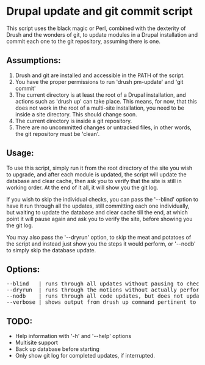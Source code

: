 Drupal update and git commit script
===================================

This script uses the black magic or Perl, combined with the dexterity of Drush
and the wonders of git, to update modules in a Drupal installation and commit
each one to the git repository, assuming there is one.


Assumptions:
------------
1. Drush and git are installed and accessible in the PATH of the script.
2. You have the proper permissions to run 'drush pm-update' and 'git commit'
3. The current directory is at least the root of a Drupal installation,
and actions such as 'drush up' can take place. This means, for now,
that this does not work in the root of a multi-site installation,
you need to be inside a site directory. This should change soon.
4. The current directory is inside a git repository.
5. There are no uncommitted changes or untracked files, in other words,
the git repository must be 'clean'.

Usage:
------
To use this script, simply run it from the root directory of the site
you wish to upgrade, and after each module is updated, the script will
update the database and clear cache, then ask you to verify that the site
is still in working order. At the end of it all, it will show you the git log.

If you wish to skip the individual checks, you can pass the '--blind' option
to have it run through all the updates, still committing each one
individually, but waiting to update the database and clear cache till the
end, at which point it will pause again and ask you to verify the site,
before showing you the git log.

You may also pass the '--dryrun' option, to skip the meat and potatoes
of the script and instead just show you the steps it would perform,
or '--nodb' to simply skip the database update.

Options:
--------
<pre>
--blind   | runs through all updates without pausing to check for breakage in between
--dryrun  | runs through the motions without actually performing any changes
--nodb    | runs through all code updates, but does not update the database
--verbose | shows output from drush up command pertinent to the module being updated
</pre>

TODO:
-----
* Help information with '-h' and '--help' options
* Multisite support
* Back up database before starting
* Only show git log for completed updates, if interrupted.
